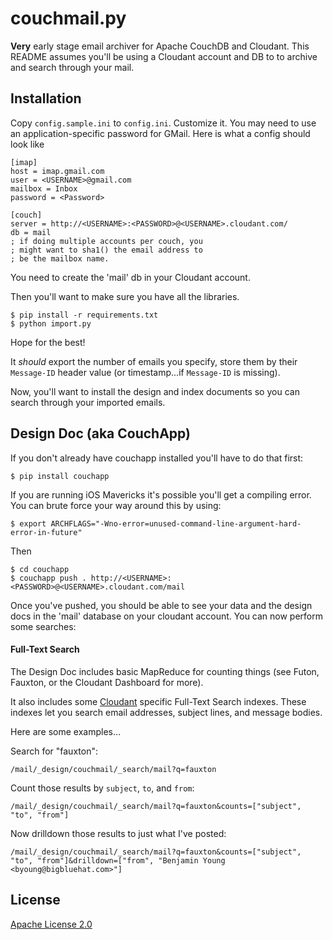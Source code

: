 # couchmail.py

**Very** early stage email archiver for Apache CouchDB
and Cloudant.  This README assumes you'll be using a Cloudant 
account and DB to to archive and search through your mail.

## Installation

Copy `config.sample.ini` to `config.ini`.
Customize it.  You may need to use an application-specific 
password for GMail.  Here is what a config should look like


	[imap]
	host = imap.gmail.com
	user = <USERNAME>@gmail.com
	mailbox = Inbox
	password = <Password>
	
	[couch]
	server = http://<USERNAME>:<PASSWORD>@<USERNAME>.cloudant.com/
	db = mail
	; if doing multiple accounts per couch, you
	; might want to sha1() the email address to
	; be the mailbox name.

You need to create the 'mail' db in your Cloudant account.

Then you'll want to make sure you have all the libraries.

    $ pip install -r requirements.txt
    $ python import.py

Hope for the best!

It *should* export the number of emails you specify,
store them by their `Message-ID` header value (or
timestamp...if `Message-ID` is missing).

Now, you'll want to install the design and index documents so you 
can search through your imported emails.

## Design Doc (aka CouchApp)

If you don't already have couchapp installed you'll have to do that first:

    $ pip install couchapp

If you are running iOS Mavericks it's possible you'll get a compiling error.  You can brute force your way
around this by using:

    $ export ARCHFLAGS="-Wno-error=unused-command-line-argument-hard-error-in-future"

Then

    $ cd couchapp
    $ couchapp push . http://<USERNAME>:<PASSWORD>@<USERNAME>.cloudant.com/mail

Once you've pushed, you should be able to see your data and the design docs in the 'mail' database on your cloudant account.  You can now perform some searches:

#### Full-Text Search

The Design Doc includes basic MapReduce for counting things (see Futon, Fauxton, or the Cloudant Dashboard for more).

It also includes some [Cloudant](http://cloudant.com/) specific Full-Text Search indexes. These indexes let you search email addresses, subject lines, and message bodies.

Here are some examples…

Search for "fauxton":

```
/mail/_design/couchmail/_search/mail?q=fauxton
```

Count those results by `subject`, `to`, and `from`:

```
/mail/_design/couchmail/_search/mail?q=fauxton&counts=["subject", "to", "from"]
```

Now drilldown those results to just what I've posted:

```
/mail/_design/couchmail/_search/mail?q=fauxton&counts=["subject", "to", "from"]&drilldown=["from", "Benjamin Young <byoung@bigbluehat.com>"]
```

## License

[Apache License 2.0](http://www.apache.org/licenses/LICENSE-2.0.html)
